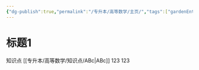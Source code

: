```yaml
---
{"dg-publish":true,"permalink":"/专升本/高等数学/主页/","tags":["gardenEntry"],"noteIcon":""}
---
```


# 标题1
知识点
[[专升本/高等数学/知识点/ABc\|ABc]]
123
123